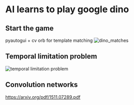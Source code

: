 # AI learns to play google dino

## Start the game
pyautogui + cv orb for template matching
![dino_matches](https://github.com/user-attachments/assets/1617ccae-3419-4330-9e0f-f88abe63d7e1)

## Temporal limitation problem
![temporal limitation problem](https://github.com/user-attachments/assets/e2de6909-e81d-4ea3-9cc6-95a21691f166)

## Convolution networks
https://arxiv.org/pdf/1511.07289.pdf


